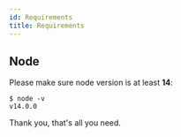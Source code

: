 ```yaml
---
id: Requirements
title: Requirements
---
```


## Node

Please make sure node version is at least **14**:

```
$ node -v
v14.0.0
```

Thank you, that's all you need.
